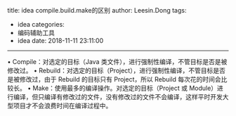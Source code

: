 title: idea compile.build.make的区别
author: Leesin.Dong
tags:
  - idea
categories:
  - 编码辅助工具
  - idea
date: 2018-11-11 23:11:00
---
• Compile：对选定的目标（Java 类文件），进行强制性编译，不管目标是否是被修改过。
• Rebuild：对选定的目标（Project），进行强制性编译，不管目标是否是被修改过，由于 Rebuild 的目标只有 Project，所以 Rebuild 每次花的时间会比较长。
• Make：使用最多的编译操作。对选定的目标（Project 或 Module）进行编译，但只编译有修改过的文件，没有修改过的文件不会编译，这样平时开发大型项目才不会浪费时间在编译过程中。
